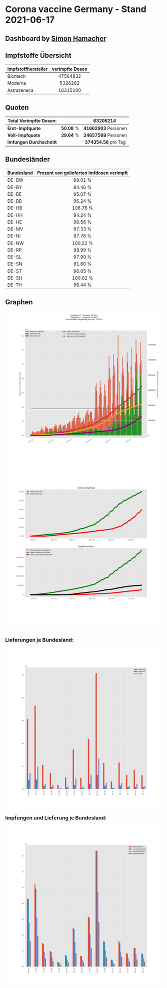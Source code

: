 # Corona vaccine Germany - Stand 2021-06-17
## Dashboard by [Simon Hamacher](https://www.shamacher.eu)
## Impfstoffe Übersicht
**Impfstoffhersteller** | **verimpfte Dosen**
-------- | :--------:
Biontech | 47564832
Moderna | 5326282
Astrazeneca | 10315100


## Quoten
**Total Verimpfte Dosen:** | |63206214&nbsp;
-------- | :--------:| :--------:
**Erst-Impfquote** | **50.08** %| **41662903** Personen
**Voll-Impfquote** | **29.64** %| **24657569** Personen
**Imfungen Durchschnitt** | |**374354.58** pro Tag 
## Bundesländer
**Bundesland** | **Prozent von gelieferten Imfdosen verimpft**
-------- | :--------:
DE-BW | 99.01 %
DE-BY | 94.46 %
DE-BE | 95.07 %
DE-BB | 96.24 %
DE-HB | 106.76 %
DE-HH | 94.24 %
DE-HE | 96.56 %
DE-MV | 97.33 %
DE-NI | 97.76 %
DE-NW | 100.22 %
DE-RP | 98.99 %
DE-SL | 97.90 %
DE-SN | 91.60 %
DE-ST | 96.05 %
DE-SH | 100.02 %
DE-TH | 96.44 %
## Graphen
<img src="Impfungen-Corona-01.jpg" alt="Impf Übersicht" title="Impf Übersicht" />
<img src="Impfungen-Corona-02.jpg" alt="Impfquote" title="Impf Übersicht" />

### Lieferungen je Bundesland:
<img src="Impfungen-Corona-04.jpg" alt="Impfungen in den Bundesländern" title="Impfungen in den Bundesländern" />

### Impfungen und Lieferung je Bundesland:
<img src="Impfungen-Corona-05.jpg" alt="Impfungen in den Bundesländern" title="Impfungen in den Bundesländern" />

